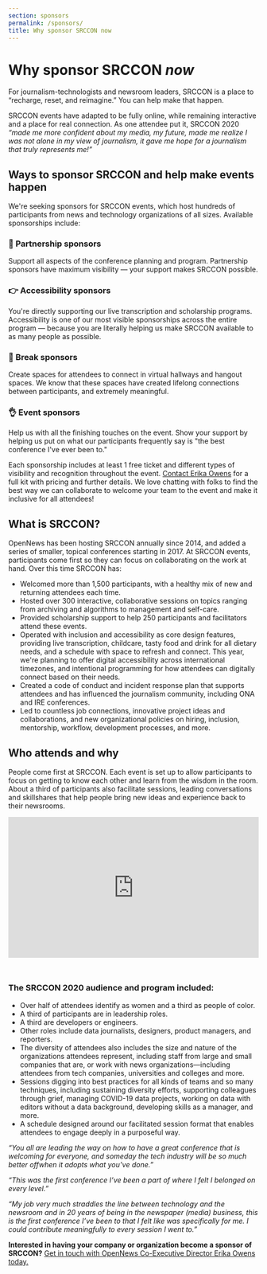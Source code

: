 ```yaml
---
section: sponsors
permalink: /sponsors/
title: Why sponsor SRCCON now
---
```


# Why sponsor SRCCON _now_

For journalism-technologists and newsroom leaders, SRCCON is a place to “recharge, reset, and reimagine.” You can help make that happen.

SRCCON events have adapted to be fully online, while remaining interactive and a place for real connection. As one attendee put it, SRCCON 2020 _“made me more confident about my media, my future, made me realize I was not alone in my view of journalism, it gave me hope for a journalism that truly represents me!”_

## Ways to sponsor SRCCON and help make events happen

We're seeking sponsors for SRCCON events, which host hundreds of participants from news and technology organizations of all sizes. Available sponsorships include:

### 🤝 Partnership sponsors
Support all aspects of the conference planning and program. Partnership sponsors have maximum visibility — your support makes SRCCON possible.

### 👉 Accessibility sponsors
You're directly supporting our live transcription and scholarship programs. Accessibility is one of our most visible sponsorships across the entire program — because you are literally helping us make SRCCON available to as many people as possible.

### 🙌 Break sponsors
Create spaces for attendees to connect in virtual hallways and hangout spaces. We know that these spaces have created lifelong connections between participants, and extremely meaningful.

### 👌 Event sponsors 
Help us with all the finishing touches on the event. Show your support by helping us put on what our participants frequently say is "the best conference I've ever been to."

Each sponsorship includes at least 1 free ticket and different types of visibility and recognition throughout the event. [Contact Erika Owens](mailto:erika@opennews.org) for a full kit with pricing and further details. We love chatting with folks to find the best way we can collaborate to welcome your team to the event and make it inclusive for all attendees!

## What is SRCCON?

OpenNews has been hosting SRCCON annually since 2014, and added a series of smaller, topical conferences starting in 2017. At SRCCON events, participants come first so they can focus on collaborating on the work at hand. Over this time SRCCON has:

- Welcomed more than 1,500 participants, with a healthy mix of new and returning attendees each time.
- Hosted over 300 interactive, collaborative sessions on topics ranging from archiving and algorithms to management and self-care.
- Provided scholarship support to help 250 participants and facilitators attend these events.
- Operated with inclusion and accessibility as core design features, providing live transcription, childcare, tasty food and drink for all dietary needs, and a schedule with space to refresh and connect. This year, we're planning to offer digital accessibility across international timezones, and intentional programming for how attendees can digitally connect based on their needs.
- Created a code of conduct and incident response plan that supports attendees and has influenced the journalism community, including ONA and IRE conferences.
- Led to countless job connections, innovative project ideas and collaborations, and new organizational policies on hiring, inclusion, mentorship, workflow, development processes, and more.

## Who attends and why

People come first at SRCCON. Each event is set up to allow participants to focus on getting to know each other and learn from the wisdom in the room. About a third of participants also facilitate sessions, leading conversations and skillshares that help people bring new ideas and experience back to their newsrooms.

<style>.embed-container { position: relative; padding-bottom: 56.25%; margin-bottom: 50px; height: 0; overflow: hidden; max-width: 100%; } .embed-container iframe, .embed-container object, .embed-container embed { position: absolute; top: 0; left: 0; width: 100%; height: 100%; }</style><div class='embed-container'><iframe src='https://player.vimeo.com/video/180221748' frameborder='0' webkitAllowFullScreen mozallowfullscreen allowFullScreen></iframe></div>

### The SRCCON 2020 audience and program included:

* Over half of attendees identify as women and a third as people of color.
* A third of participants are in leadership roles.
* A third are developers or engineers.
* Other roles include data journalists, designers, product managers, and reporters.
* The diversity of attendees also includes the size and nature of the organizations attendees represent, including staff from large and small companies that are, or work with news organizations—including attendees from tech companies, universities and colleges and more.
* Sessions digging into best practices for all kinds of teams and so many techniques, including sustaining diversity efforts, supporting colleagues through grief, managing COVID-19 data projects, working on data with editors without a data background, developing skills as a manager, and more.
* A schedule designed around our facilitated session format that enables attendees to engage deeply in a purposeful way.

_“You all are leading the way on how to have a great conference that is welcoming for everyone, and someday the tech industry will be so much better offwhen it adopts what you’ve done.”_

_“This was the first conference I’ve been a part of where I felt I belonged on every level.”_

_“My job very much straddles the line between technology and the newsroom and in 20 years of being in the newspaper (media) business, this is the first conference I’ve been to that I felt like was specifically for me. I could contribute meaningfully to every session I went to.”_


**Interested in having your company or organization become a sponsor of SRCCON?** [Get in touch with OpenNews Co-Executive Director Erika Owens today.](mailto:erika@opennews.org)
